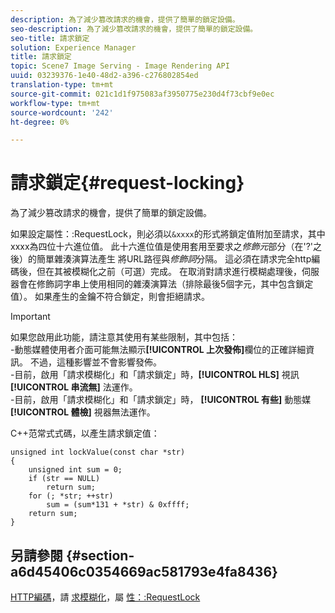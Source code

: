```yaml
---
description: 為了減少篡改請求的機會，提供了簡單的鎖定設備。
seo-description: 為了減少篡改請求的機會，提供了簡單的鎖定設備。
seo-title: 請求鎖定
solution: Experience Manager
title: 請求鎖定
topic: Scene7 Image Serving - Image Rendering API
uuid: 03239376-1e40-48d2-a396-c276802854ed
translation-type: tm+mt
source-git-commit: 021c1d1f975083af3950775e230d4f73cbf9e0ec
workflow-type: tm+mt
source-wordcount: '242'
ht-degree: 0%

---
```



# 請求鎖定{#request-locking}

為了減少篡改請求的機會，提供了簡單的鎖定設備。

如果設定屬性：:RequestLock，則必須以`&xxxx`的形式將鎖定值附加至請求，其中xxxx為四位十六進位值。 此十六進位值是使用套用至要求之&#x200B;*修飾元*&#x200B;部分（在&#39;?&#39;之後）的簡單雜湊演算法產生 將URL路徑與&#x200B;*修飾詞*&#x200B;分隔。 這必須在請求完全http編碼後，但在其被模糊化之前（可選）完成。 在取消對請求進行模糊處理後，伺服器會在修飾詞字串上使用相同的雜湊演算法（排除最後5個字元，其中包含鎖定值）。 如果產生的金鑰不符合鎖定，則會拒絕請求。

>[!IMPORTANT]
>
>如果您啟用此功能，請注意其使用有某些限制，其中包括：<br>-動態媒體使用者介面可能無法顯示&#x200B;**[!UICONTROL 上次發佈]**&#x200B;欄位的正確詳細資訊。 不過，這種影響並不會影響發佈。<br>-目前，啟用「請求模糊化」和「請求鎖定」時，**[!UICONTROL HLS]** 視訊 **[!UICONTROL 串流無]** 法運作。<br>-目前，啟用「請求模糊化」和「請求鎖定」時， **[!UICONTROL 有些]** 動態媒 **[!UICONTROL 體檢]** 視器無法運作。

C++范常式式碼，以產生請求鎖定值：

```
unsigned int lockValue(const char *str) 
{ 
    unsigned int sum = 0; 
    if (str == NULL) 
        return sum; 
    for (; *str; ++str) 
        sum = (sum*131 + *str) & 0xffff; 
    return sum; 
} 
```

## 另請參閱 {#section-a6d45406c0354669ac581793e4fa8436}

[HTTP編碼](../../../../../is-api/http-ref/image-serving-api-ref/c-http-protocol-reference/c-syntax-and-features/r-http-encoding.md#reference-bb34dd13f316462695448acfa8f92df7)，請 [求模糊化](../../../../../is-api/http-ref/image-serving-api-ref/c-http-protocol-reference/c-syntax-and-features/r-request-obfuscation.md#reference-895f65d6796c43bb9bad21a676ed714d)，屬 [性：:RequestLock](../../../../../is-api/image-catalog/image-serving-api-ref/c-image-catalog-reference/c-attributes-reference/r-requestlock.md#reference-8bbe2f581be847d3b9fa123e8e5e94b0)

